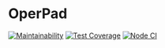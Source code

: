 # OperPad

[![Maintainability](https://api.codeclimate.com/v1/badges/25452bcd897e7697797c/maintainability)](https://codeclimate.com/github/vaziliybober/operpad/maintainability)
[![Test Coverage](https://api.codeclimate.com/v1/badges/25452bcd897e7697797c/test_coverage)](https://codeclimate.com/github/vaziliybober/operpad/test_coverage)
[![Node CI](https://github.com/vaziliybober/operpad/actions/workflows/nodejs.yml/badge.svg)](https://github.com/vaziliybober/operpad/actions/workflows/nodejs.yml)
